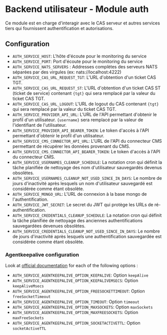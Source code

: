 # Backend utilisateur - Module auth
Ce module est en charge d'interagir avec le CAS serveur et autres services tiers qui fournissent authentification et autorisations.
## Configuration
- `AUTH_SERVICE_HOST`: L'hôte d'écoute pour le monitoring du service
- `AUTH_SERVICE_PORT`: Port d'écoute pour le monitoring du service
- `AUTH_SERVICE_NATS_SERVERS` : Addresses complètes des serveurs NATS séparées par des virgules (ex: nats://localhost:4222)
- `AUTH_SERVICE_CAS_URL_REQUEST_TGT`: L'URL d'obtention d'un ticket CAS TGT.
- `AUTH_SERVICE_CAS_URL_REQUEST_ST`: L'URL d'obtention d'un ticket CAS ST (ticket de service) contenant `{tgt}` qui sera remplacé par la valeur du ticket CAS TGT.
- `AUTH_SERVICE_CAS_URL_LOGOUT`: L'URL de logout du CAS contenant `{tgt}` qui sera remplacé par la valeur du ticket CAS TGT.
- `AUTH_SERVICE_PROVIDER_API_URL`: L'URL de l'API permettant d'obtenir le profil d'un utilisateur. `{username}` sera remplacé par la valeur de l'identifiant de l'utilisateur.
- `AUTH_SERVICE_PROVIDER_API_BEARER_TOKEN`: Le token d'accès à l'API permettant d'obtenir le profil d'un utilisateur.
- `AUTH_SERVICE_CMS_CONNECTOR_API_URL`: L'URL de l'API du connecteur CMS permettant de récupérer les données provenant du CMS.
- `AUTH_SERVICE_CMS_CONNECTOR_API_BEARER_TOKEN`: Le token d'accès à l'API du connecteur CMS.
- `AUTH_SERVICE_USERNAMES_CLEANUP_SCHEDULE`: La notation cron qui définit la tâche planifiée de nettoyage des nom d'utilisateur sauvegardés devenus obsolètes.
- `AUTH_SERVICE_USERNAMES_CLEANUP_NOT_USED_SINCE_IN_DAYS`: Le nombre de jours d'inactivité après lesquels un nom d'utilisateur sauvegardé est considérée comme étant obsolète.
- `AUTH_SERVICE_MONGO_URL`: L'URL de connexion à la base mongo de l'authentification.
- `AUTH_SERVICE_JWT_SECRET`: Le secret du JWT qui protège les URLs de ré-authentification.
- `AUTH_SERVICE_CREDENTIALS_CLEANUP_SCHEDULE`: La notation cron qui définit la tâche planifiée de nettoyage des anciennes authentifications sauvegardées devenues obsolètes.
- `AUTH_SERVICE_CREDENTIALS_CLEANUP_NOT_USED_SINCE_IN_DAYS`: Le nombre de jours d'inactivité après lesquels une authentification sauvegardée est considérée comme étant obsolète.

### Agentkeepalive configuration
Look at [official documentation](https://github.com/node-modules/agentkeepalive#new-agentoptions) for each of the following options :
- `AUTH_SERVICE_AGENTKEEPALIVE_OPTION_KEEPALIVE`: Option `keepAlive`
- `AUTH_SERVICE_AGENTKEEPALIVE_OPTION_KEEPALIVEMSECS`: Option `keepAliveMsecs`
- `AUTH_SERVICE_AGENTKEEPALIVE_OPTION_FREESOCKETTIMEOUT`: Option `freeSocketTimeout`
- `AUTH_SERVICE_AGENTKEEPALIVE_OPTION_TIMEOUT`: Option `timeout`
- `AUTH_SERVICE_AGENTKEEPALIVE_OPTION_MAXSOCKETS`: Option `maxSockets`
- `AUTH_SERVICE_AGENTKEEPALIVE_OPTION_MAXFREESOCKETS`: Option `maxFreeSockets`
- `AUTH_SERVICE_AGENTKEEPALIVE_OPTION_SOCKETACTIVETTL`: Option `socketActiveTTL`

